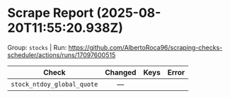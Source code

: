 # Scrape Report (2025-08-20T11:55:20.938Z)

Group: `stocks`  |  Run: https://github.com/AlbertoRoca96/scraping-checks-scheduler/actions/runs/17097600515

| Check | Changed | Keys | Error |
|---|:---:|:--|:--|
| `stock_ntdoy_global_quote` | — |  |  |
